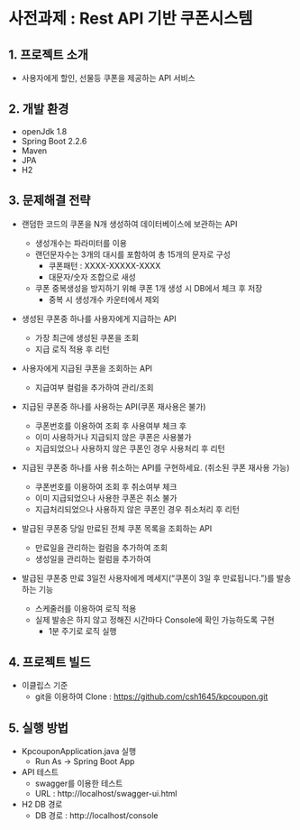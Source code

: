 # 사전과제 : Rest API 기반 쿠폰시스템

## 1. 프로젝트 소개
  - 사용자에게 할인, 선물등 쿠폰을 제공하는 API 서비스

## 2. 개발 환경
  - openJdk 1.8
  - Spring Boot 2.2.6
  - Maven
  - JPA
  - H2

## 3. 문제해결 전략
  - 랜덤한 코드의 쿠폰을 N개 생성하여 데이터베이스에 보관하는 API
    - 생성개수는 파라미터를 이용
    - 랜던문자수는 3개의 대시를 포함하여 총 15개의 문자로 구성
      - 쿠폰패턴 : XXXX-XXXXX-XXXX
      - 대문자/숫자 조합으로 새성
    - 쿠폰 중복생성을 방지하기 위해 쿠폰 1개 생성 시 DB에서 체크 후 저장
      - 중복 시 생성개수 카운터에서 제외
        
  - 생성된 쿠폰중 하나를 사용자에게 지급하는 API
    - 가장 최근에 생성된 쿠폰을 조회
    - 지급 로직 적용 후 리턴
  
  - 사용자에게 지급된 쿠폰을 조회하는 API
    - 지급여부 컬럼을 추가하여 관리/조회
  
  - 지급된 쿠폰중 하나를 사용하는 API(쿠폰 재사용은 불가)
    - 쿠폰번호를 이용하여 조회 후 사용여부 체크 후
    - 이미 사용하거나 지급되지 않은 쿠폰은 사용불가
    - 지급되었으나 사용하지 않은 쿠폰인 경우 사용처리 후 리턴
  
  - 지급된 쿠폰중 하나를 사용 취소하는 API를 구현하세요. (취소된 쿠폰 재사용 가능)
    - 쿠폰번호를 이용하여 조회 후 취소여부 체크
    - 이미 지급되었으나 사용한 쿠폰은 취소 불가
    - 지급처리되었으나 사용하지 않은 쿠폰인 경우 취소처리 후 리턴
  
  - 발급된 쿠폰중 당일 만료된 전체 쿠폰 목록을 조회하는 API
    - 만료일을 관리하는 컬럼을 추가하여 조회
    - 생성일을 관리하는 컬럼을 추가하여
    
  - 발급된 쿠폰중 만료 3일전 사용자에게 메세지(“쿠폰이 3일 후 만료됩니다.”)를 발송하는 기능
    - 스케줄러를 이용하여 로직 적용
    - 실제 발송은 하지 않고 정해진 시간마다 Console에 확인 가능하도록 구현
      - 1분 주기로 로직 실행

## 4. 프로젝트 빌드
  - 이클립스 기준
    - git을 이용하여 Clone : https://github.com/csh1645/kpcoupon.git
    
## 5. 실행 방법
  - KpcouponApplication.java 실행
    - Run As -> Spring Boot App
  - API 테스트
    - swagger를 이용한 테스트
    - URL : http://localhost/swagger-ui.html
  - H2 DB 경로
    - DB 경로 : http://localhost/console
